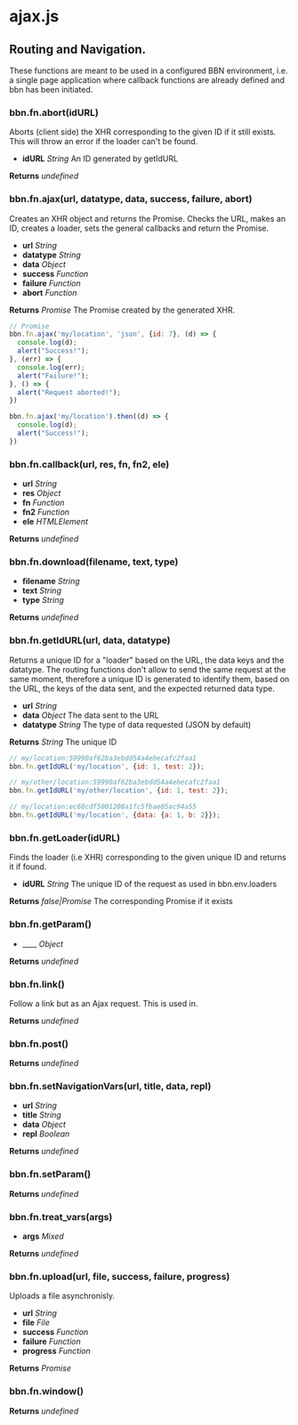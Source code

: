 # ajax.js

## Routing and Navigation.

These functions are meant to be used in a configured BBN environment,
i.e. a single page application where callback functions are already defined
and bbn has been initiated.


### **bbn.fn.abort(idURL)**

Aborts (client side) the XHR corresponding to the given ID if it still exists.
This will throw an error if the loader can't be found.
* __idURL__ _String_ An ID generated by getIdURL

**Returns** _undefined_ 

### **bbn.fn.ajax(url, datatype, data, success, failure, abort)**

Creates an XHR object and returns the Promise.
Checks the URL, makes an ID, creates a loader, sets the general callbacks
and return the Promise.
* __url__ _String_ 
* __datatype__ _String_ 
* __data__ _Object_ 
* __success__ _Function_ 
* __failure__ _Function_ 
* __abort__ _Function_ 

**Returns** _Promise_ The Promise created by the generated XHR.


```javascript
// Promise
bbn.fn.ajax('my/location', 'json', {id: 7}, (d) => {
  console.log(d);
  alert("Success!");
}, (err) => {
  console.log(err);
  alert("Failure!");
}, () => {
  alert("Request aborted!");
})
```


```javascript
bbn.fn.ajax('my/location').then((d) => {
  console.log(d);
  alert("Success!");
})
```

### **bbn.fn.callback(url, res, fn, fn2, ele)**

* __url__ _String_ 
* __res__ _Object_ 
* __fn__ _Function_ 
* __fn2__ _Function_ 
* __ele__ _HTMLElement_ 

**Returns** _undefined_ 

### **bbn.fn.download(filename, text, type)**

* __filename__ _String_ 
* __text__ _String_ 
* __type__ _String_ 

**Returns** _undefined_ 

### **bbn.fn.getIdURL(url, data, datatype)**

Returns a unique ID for a "loader" based on the URL, the data keys and the datatype.
The routing functions don't allow to send the same request at the same moment,
therefore a unique ID is generated to identify them, based on the URL,
the keys of the data sent, and the expected returned data type.
* __url__ _String_ 
* __data__ _Object_ The data sent to the URL
* __datatype__ _String_ The type of data requested (JSON by default)

**Returns** _String_ The unique ID


```javascript
// my/location:59990af62ba3ebdd54a4ebecafc2faa1
bbn.fn.getIdURL('my/location', {id: 1, test: 2});
```


```javascript
// my/other/location:59990af62ba3ebdd54a4ebecafc2faa1
bbn.fn.getIdURL('my/other/location', {id: 1, test: 2});
```


```javascript
// my/location:ec60cdf5001208a1fc5fbae05ac94a55
bbn.fn.getIdURL('my/location', {data: {a: 1, b: 2}});
```

### **bbn.fn.getLoader(idURL)**

Finds the loader (i.e XHR) corresponding to the given unique ID and returns it if found.
* __idURL__ _String_ The unique ID of the request as used in bbn.env.loaders

**Returns** _false|Promise_ The corresponding Promise if it exists

### **bbn.fn.getParam()**

* ____ _Object_ 

**Returns** _undefined_ 

### **bbn.fn.link()**

Follow a link but as an Ajax request.
This is used in.

**Returns** _undefined_ 

### **bbn.fn.post()**


**Returns** _undefined_ 

### **bbn.fn.setNavigationVars(url, title, data, repl)**

* __url__ _String_ 
* __title__ _String_ 
* __data__ _Object_ 
* __repl__ _Boolean_ 

**Returns** _undefined_ 

### **bbn.fn.setParam()**


**Returns** _undefined_ 

### **bbn.fn.treat_vars(args)**

* __args__ _Mixed_ 

**Returns** _undefined_ 

### **bbn.fn.upload(url, file, success, failure, progress)**

Uploads a file asynchronisly.
* __url__ _String_ 
* __file__ _File_ 
* __success__ _Function_ 
* __failure__ _Function_ 
* __progress__ _Function_ 

**Returns** _Promise_ 

### **bbn.fn.window()**


**Returns** _undefined_ 
